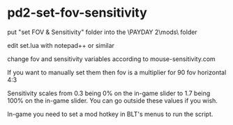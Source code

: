 # pd2-set-fov-sensitivity

put "set FOV & Sensitivity" folder into the \PAYDAY 2\mods\ folder

edit set.lua with notepad++ or similar

change fov and sensitivity variables according to mouse-sensitivity.com

If you want to manually set them then fov is a multiplier for 90 fov horizontal 4:3

Sensitivity scales from 0.3 being 0% on the in-game slider to 1.7 being 100% on the in-game slider. You can go outside these values if you wish.

In-game you need to set a mod hotkey in BLT's menus to run the script.
